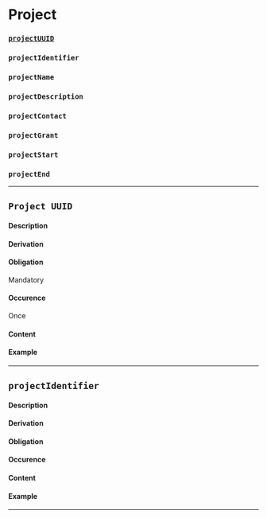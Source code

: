# Project

### [`projectUUID`](#project-uuid)
### `projectIdentifier`
### `projectName`
### `projectDescription`
### `projectContact`
### `projectGrant`
### `projectStart`
### `projectEnd`

--------------------------------------------------------------------------------------

## `Project UUID`
#### Description
#### Derivation
#### Obligation	
Mandatory 
#### Occurence	
Once 
#### Content 
 
#### Example

-------------------------------


## `projectIdentifier`

#### Description
 
#### Derivation
 
#### Obligation	
 
#### Occurence	
 
#### Content 
 
#### Example

----------------------------------
